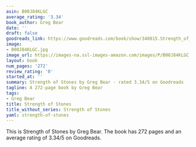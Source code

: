 ```yaml
---
asin: B00J84KLGC
average_rating: '3.34'
book_author: Greg Bear
date: ''
draft: false
goodreads_link: https://www.goodreads.com/book/show/340815.Strength_of_Stones
image:
- B00J84KLGC.jpg
image_url: https://images-na.ssl-images-amazon.com/images/P/B00J84KLGC.01._SCLZZZZZZZ.jpg
layout: book
num_pages: '272'
review_rating: '0'
started_at: ''
summary: Strength of Stones by Greg Bear - rated 3.34/5 on Goodreads
tagline: A 272-page book by Greg Bear
tags:
- Greg Bear
title: Strength of Stones
title_without_series: Strength of Stones
yaml: strength-of-stones
---
```


This is Strength of Stones by Greg Bear. The book has 272 pages and an average rating of 3.34/5 on Goodreads.